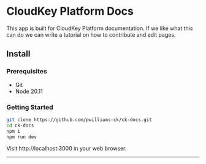 # CloudKey Platform Docs

This app is built for CloudKey Platform documentation. If we like what this can do we can write a tutorial on how to contribute and edit pages.

## Install

### Prerequisites

- Git
- Node 20.11

### Getting Started

```bash
git clone https://github.com/pwilliams-ck/ck-docs.git
cd ck-docs
npm i
npm run dev
```

Visit http://localhost:3000 in your web browser.

---
